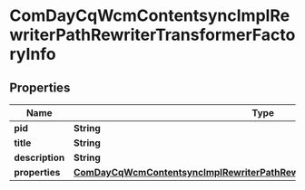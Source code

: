 

# ComDayCqWcmContentsyncImplRewriterPathRewriterTransformerFactoryInfo

## Properties

Name | Type | Description | Notes
------------ | ------------- | ------------- | -------------
**pid** | **String** |  |  [optional]
**title** | **String** |  |  [optional]
**description** | **String** |  |  [optional]
**properties** | [**ComDayCqWcmContentsyncImplRewriterPathRewriterTransformerFactoryProperties**](ComDayCqWcmContentsyncImplRewriterPathRewriterTransformerFactoryProperties.md) |  |  [optional]



